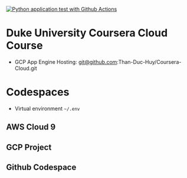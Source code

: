 [![Python application test with Github Actions](https://github.com/Than-Duc-Huy/Coursera-Cloud/actions/workflows/main.yml/badge.svg)](https://github.com/Than-Duc-Huy/Coursera-Cloud/actions/workflows/main.yml)

# Duke University Coursera Cloud Course
- GCP App Engine Hosting: git@github.com:Than-Duc-Huy/Coursera-Cloud.git 


# Codespaces
- Virtual environment `~/.env`
## AWS Cloud 9
## GCP Project
## Github Codespace
